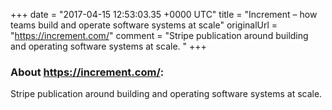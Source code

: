 +++
date = "2017-04-15 12:53:03.35 +0000 UTC"
title = "Increment – how teams build and operate software systems at scale"
originalUrl = "https://increment.com/"
comment = "Stripe publication around building and operating software systems at scale. "
+++

### About https://increment.com/:

Stripe publication around building and operating software systems at scale. 
